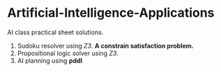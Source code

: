 # Artificial-Intelligence-Applications
AI class practical sheet solutions.

1. Sudoku resolver using *Z3*. **A constrain satisfaction problem.**
2. Propositional logic solver using *Z3*.
3. AI planning using **pddl** 
